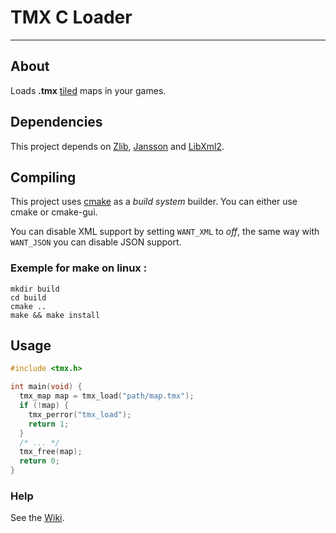 # TMX C Loader

---

## About

Loads **.tmx** [tiled](http://mapeditor.org) maps in your games.

## Dependencies

This project depends on [Zlib](http://zlib.net/), [Jansson](http://www.digip.org/jansson/) and [LibXml2](http://xmlsoft.org).

## Compiling
This project uses [cmake](http://cmake.org) as a *build system* builder.
You can either use cmake or cmake-gui.

You can disable XML support by setting `WANT_XML` to *off*, the same way with `WANT_JSON` you can disable JSON support.

### Exemple for make on linux :

    mkdir build
    cd build
    cmake ..
    make && make install

## Usage

```c
#include <tmx.h>

int main(void) {
  tmx_map map = tmx_load("path/map.tmx");
  if (!map) {
    tmx_perror("tmx_load");
    return 1;
  }
  /* ... */
  tmx_free(map);
  return 0;
}
```

### Help

See the [Wiki](https://github.com/baylej/tmx/wiki/).
